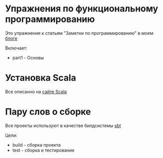 # Упражнения по функциональному программированию

Это упражнения к статьям "Заметки по программированию" в моем [блоге](http://bavadim.me/blog.html)

Включает:

- part1 - Основы

# Установка Scala

Все описанно на [сайте Scala](http://www.scala-lang.org/download/)

# Пару слов о сборке

Все проекты используют в качестве билдсистемы [sbt](http://www.scala-sbt.org/)

Цели:

- build - сборка проекта
- test - сборка и тестирование
